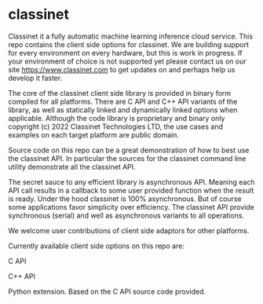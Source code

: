 # classinet

Classinet it a fully automatic machine learning inference cloud service. 
This repo contains the client side options for classinet. 
We are building support for every environment on every hardware, but this is work in progress.
If your environment of choice is not supported yet please contact us on our site https://www.classinet.com to get updates on and perhaps help us develop it faster. 

The core of the classinet client side library is provided in binary form compiled for all platforms. 
There are C API and C++ API variants of the library, as well as statically linked and dynamically linked options when applicable. 
Although the code library is proprietary and binary only copyright (c) 2022 Classinet Technologies LTD, the use cases and examples on each target platform are public domain. 

Source code on this repo can be a great demonstration of how to best use the classinet API. In particular the sources for the classinet command line utility demonstrate all the classinet API.

The secret sauce to any efficient library is asynchronous API. 
Meaning each API call results in a callback to some user provided function when the result is ready. 
Under the hood classinet is 100% asynchronous. 
But of course some applications favor simplicity over efficiency. 
The classinet API provide synchronous (serial) and well as asynchronous variants to all operations. 

We welcome user contributions of client side adaptors for other platforms. 

Currently available client side options on this repo are:

C API

C++ API

Python extension. Based on the C API source code provided. 

